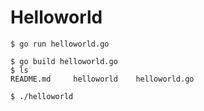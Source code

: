 # Helloworld
```
$ go run helloworld.go

$ go build helloworld.go
$ ls
README.md     helloworld    helloworld.go

$ ./helloworld
```